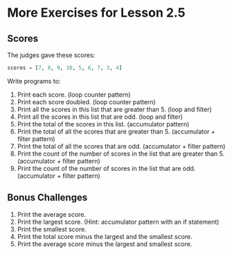 # More Exercises for Lesson 2.5

## Scores

The judges gave these scores:

```python
scores = [7, 8, 9, 10, 5, 6, 7, 3, 4]
```

Write programs to:

1. Print each score. (loop counter pattern)
2. Print each score doubled. (loop counter pattern)
3. Print all the scores in this list that are greater than 5. (loop and filter)
4. Print all the scores in this list that are odd. (loop and filter)
5. Print the total of the scores in this list. (accumulator pattern)
6. Print the total of all the scores that are greater than 5. (accumulator + filter pattern)
7. Print the total of all the scores that are odd. (accumulator + filter pattern)
8. Print the count of the number of scores in the list that are greater than 5. (accumulator + filter pattern)
9. Print the count of the number of scores in the list that are odd. (accumulator + filter pattern)

## Bonus Challenges

1. Print the average score.
2. Print the largest score. (Hint: accumulator pattern with an if statement)
3. Print the smallest score.
4. Print the total score minus the largest and the smallest score.
5. Print the average score minus the largest and smallest score.
